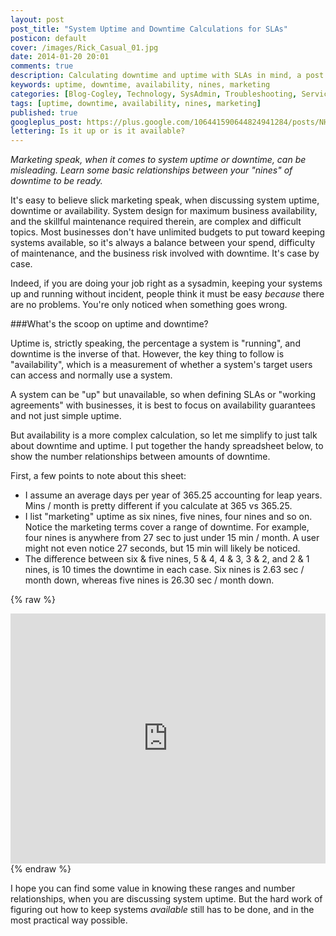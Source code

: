 ```yaml
---
layout: post
post_title: "System Uptime and Downtime Calculations for SLAs"
posticon: default
cover: /images/Rick_Casual_01.jpg
date: 2014-01-20 20:01
comments: true
description: Calculating downtime and uptime with SLAs in mind, a post by Rick Cogley.
keywords: uptime, downtime, availability, nines, marketing
categories: [Blog-Cogley, Technology, SysAdmin, Troubleshooting, Service]
tags: [uptime, downtime, availability, nines, marketing]
published: true
googleplus_post: https://plus.google.com/106441590644824941284/posts/NHDXws4X7zd
lettering: Is it up or is it available?
---
```


_Marketing speak, when it comes to system uptime or downtime, can be  misleading. Learn some basic relationships between your "nines" of downtime to be ready._ 

<!--more--> 

It's easy to believe slick marketing speak, when discussing system uptime, downtime or availability. System design for maximum business availability, and the skillful maintenance required therein, are complex and difficult topics. Most businesses don't have unlimited budgets to put toward keeping systems available, so it's always a balance between your spend, difficulty of maintenance, and the business risk involved with downtime. It's case by case. 

Indeed, if you are doing your job right as a sysadmin, keeping your systems up and running without incident, people think it must be easy _because_ there are no problems. You're only noticed when something goes wrong. 

###What's the scoop on uptime and downtime?  

Uptime is, strictly speaking, the percentage a system is "running", and downtime is the inverse of that. However, the key thing to follow is "availability", which is a measurement of whether a system's target users can access and normally use a system. 

A system can be "up" but unavailable, so when defining SLAs or "working agreements" with businesses, it is best to focus on availability guarantees and not just simple uptime. 

But availability is a more complex calculation, so let me simplify to just talk about downtime and uptime. I put together the handy spreadsheet below, to show the number relationships between amounts of downtime. 

First, a few points to note about this sheet: 

* I assume an average days per year of 365.25 accounting for leap years. Mins / month is pretty different if you calculate at 365 vs 365.25. 
* I list "marketing" uptime as six nines, five nines, four nines and so on. Notice the marketing terms cover a range of downtime. For example, four nines is anywhere from 27 sec to just under 15 min / month. A user might not even notice 27 seconds, but 15 min will likely be noticed. 
* The difference between six & five nines, 5 & 4, 4 & 3, 3 & 2, and 2 & 1 nines, is 10 times the downtime in each case. Six nines is 2.63 sec / month down, whereas five nines is 26.30 sec / month down. 

{% raw %} 
<iframe width='100%' height='400' frameborder='0' allowtransparency='true' scrolling='yes' src='https://docs.google.com/spreadsheet/pub?key=0AoreQ_hTvc2XdGQxZURCdU9YTUJheVVwd1h5MGZhTUE&single=true&gid=0&range=A1%3AH24&output=html'></iframe>
{% endraw %}

I hope you can find some value in knowing these ranges and number relationships, when you are discussing system uptime. But the hard work of figuring out how to keep systems _available_ still has to be done, and in the most practical way possible. 